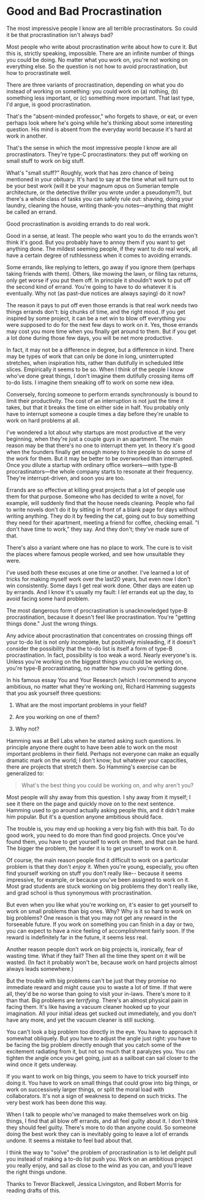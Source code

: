 # Good and Bad Procrastination

The most impressive people I know are all terrible procrastinators. 
So could it be that procrastination isn't always bad?

Most people who write about procrastination write about how to cure 
it. But this is, strictly speaking, impossible. There are an 
infinite number of things you could be doing. No matter what you 
work on, you're not working on everything else. So the question 
is not how to avoid procrastination, but how to procrastinate well.

There are three variants of procrastination, depending on what you 
do instead of working on something: you could work on (a) nothing, 
(b) something less important, or (c) something more important. That 
last type, I'd argue, is good procrastination.

That's the "absent-minded professor," who forgets to shave, or eat, 
or even perhaps look where he's going while he's thinking about 
some interesting question. His mind is absent from the everyday 
world because it's hard at work in another.

That's the sense in which the most impressive people I know are all 
procrastinators. They're type-C procrastinators: they put off 
working on small stuff to work on big stuff.

What's "small stuff?" Roughly, work that has zero chance of being 
mentioned in your obituary. It's hard to say at the time what will 
turn out to be your best work (will it be your magnum opus on 
Sumerian temple architecture, or the detective thriller you wrote 
under a pseudonym?), but there's a whole class of tasks you can 
safely rule out: shaving, doing your laundry, cleaning the house, 
writing thank-you notes&mdash;anything that might be called an errand.

Good procrastination is avoiding errands to do real work.

Good in a sense, at least. The people who want you to do the errands 
won't think it's good. But you probably have to annoy them if you 
want to get anything done. The mildest seeming people, if they 
want to do real work, all have a certain degree of ruthlessness 
when it comes to avoiding errands.

Some errands, like replying to letters, go away if you 
ignore them (perhaps taking friends with them). Others, like mowing 
the lawn, or filing tax returns, only get worse if you put them 
off. In principle it shouldn't work to put off the second kind of 
errand. You're going to have to do whatever it is eventually. Why 
not (as past-due notices are always saying) do it now?

The reason it pays to put off even those errands is that real work 
needs two things errands don't: big chunks of time, and the 
right mood. If you get inspired by some project, it can be a net 
win to blow off everything you were supposed to do for the next few 
days to work on it. Yes, those errands may cost you more time when 
you finally get around to them. But if you get a lot done during 
those few days, you will be net more productive.

In fact, it may not be a difference in degree, but a difference in 
kind. There may be types of work that can only be done in long, 
uninterrupted stretches, when inspiration hits, rather than dutifully 
in scheduled little slices. Empirically it seems to be so. When 
I think of the people I know who've done great things, I don't 
imagine them dutifully crossing items off to-do lists. I imagine 
them sneaking off to work on some new idea.

Conversely, forcing someone to perform errands synchronously is 
bound to limit their productivity. The cost of an interruption is 
not just the time it takes, but that it breaks the time on either 
side in half. You probably only have to interrupt someone a couple 
times a day before they're unable to work on hard problems at all.

I've wondered a lot about why 
startups are most productive at the 
very beginning, when they're just a couple guys in an apartment. 
The main reason may be that there's no one to interrupt them yet. 
In theory it's good when the founders finally get enough money to 
hire people to do some of the work for them. But it may be better 
to be overworked than interrupted. Once you dilute a startup with 
ordinary office workers&mdash;with type-B procrastinators&mdash;the whole 
company starts to resonate at their frequency. They're interrupt-driven, 
and soon you are too.

Errands are so effective at killing great projects that a lot of 
people use them for that purpose. Someone who has decided to write 
a novel, for example, will suddenly find that the house needs 
cleaning. People who fail to write novels don't do it by sitting 
in front of a blank page for days without writing anything. They 
do it by feeding the cat, going out to buy something they need for 
their apartment, meeting a friend for coffee, checking email. "I 
don't have time to work," they say. And they don't; they've made 
sure of that.

There's also a variant where one has no place to work. The cure 
is to visit the places where famous people worked, and see how 
unsuitable they were.

I've used both these excuses at one time or another. I've learned 
a lot of tricks for making myself work over the last20 years, but 
even now I don't win consistently. Some days I get real work done. 
Other days are eaten up by errands. And I know it's usually my 
fault: I *let* errands eat up the day, to avoid 
facing some hard problem.

The most dangerous form of procrastination is unacknowledged type-B 
procrastination, because it doesn't feel like procrastination. 
You're "getting things done." Just the wrong things.

Any advice about procrastination that concentrates on crossing 
things off your to-do list is not only incomplete, but positively 
misleading, if it doesn't consider the possibility that the to-do 
list is itself a form of type-B procrastination. In fact, 
possibility is too weak a word. Nearly everyone's is. Unless you're 
working on the biggest things you could be working on, you're type-B 
procrastinating, no matter how much you're getting done.

In his famous essay You and Your Research 
(which I recommend to 
anyone ambitious, no matter what they're working on), Richard Hamming 
suggests that you ask yourself three questions:

1. What are the most important problems in your field?

2. Are you working on one of them?

3. Why not?

Hamming was at Bell Labs when he started asking such questions. In 
principle anyone there ought to have been able to work on the most 
important problems in their field. Perhaps not everyone can make 
an equally dramatic mark on the world; I don't know; but whatever 
your capacities, there are projects that stretch them. So Hamming's 
exercise can be generalized to:

> What's the best thing you could be working on, and why aren't 
> you?

Most people will shy away from this question. I shy away from it 
myself; I see it there on the page and quickly move on to the next 
sentence. Hamming used to go around actually asking people this, 
and it didn't make him popular. But it's a question anyone ambitious 
should face.

The trouble is, you may end up hooking a very big fish with this 
bait. To do good work, you need to do more than find good projects. 
Once you've found them, you have to get yourself to work on them, 
and that can be hard. The bigger the problem, the harder it is to 
get yourself to work on it.

Of course, the main reason people find it difficult to work on a 
particular problem is that they don't *enjoy* it. When you're 
young, especially, you often find yourself working on stuff you 
don't really like-- because it seems impressive, for example, or 
because you've been assigned to work on it. Most grad students 
are stuck working on big problems they don't really like, and grad 
school is thus synonymous with procrastination.

But even when you like what you're working on, it's easier to get 
yourself to work on small problems than big ones. Why? Why is it 
so hard to work on big problems? One reason is that you may not 
get any reward in the forseeable future. If you work on something 
you can finish in a day or two, you can expect to have a nice 
feeling of accomplishment fairly soon. If the reward is 
indefinitely far in the future, it seems less real.

Another reason people don't work on big projects is, ironically, 
fear of wasting time. What if they fail? Then all the time they 
spent on it will be wasted. (In fact it probably won't be, 
because work on hard projects almost always leads somewhere.)

But the trouble with big problems can't be just that they promise 
no immediate reward and might cause you to waste a lot of time. If 
that were all, they'd be no worse than going to visit your 
in-laws. There's more to it than that. Big problems are *terrifying*. 
There's an almost physical pain in facing them. It's like having 
a vacuum cleaner hooked up to your imagination. All your initial 
ideas get sucked out immediately, and you don't have any more, and 
yet the vacuum cleaner is still sucking.

You can't look a big problem too directly in the eye. You have to 
approach it somewhat obliquely. But you have to adjust the angle 
just right: you have to be facing the big problem directly enough 
that you catch some of the excitement radiating from it, but not 
so much that it paralyzes you. You can tighten the angle once you 
get going, just as a sailboat can sail closer to the wind once it 
gets underway.

If you want to work on big things, you seem to have to trick 
yourself into doing it. You have to work on small things that 
could grow into big things, or work on successively larger 
things, or split the moral load with collaborators. It's not a 
sign of weakness to depend on such tricks. The very best work 
has been done this way.

When I talk to people who've managed to make themselves work on 
big things, I find that all blow off errands, and all feel guilty 
about it. I don't think they should feel guilty. There's more to 
do than anyone could. So someone doing the best work they can is 
inevitably going to leave a lot of errands undone. It seems a 
mistake to feel bad about that.

I think the way to "solve" the problem of procrastination is to 
let delight pull you instead of making a to-do list push you. Work 
on an ambitious project you really enjoy, and sail as close to the 
wind as you can, and you'll leave the right things undone.

Thanks to Trevor Blackwell, Jessica Livingston, and Robert 
Morris for reading drafts of this.